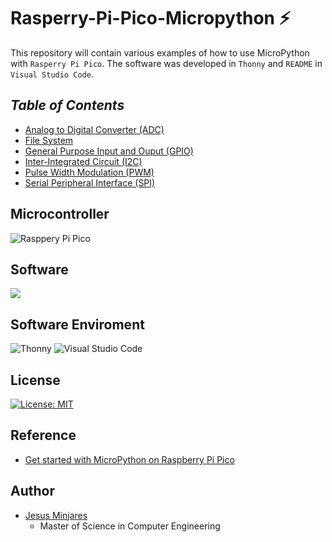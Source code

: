 # **Rasperry-Pi-Pico-Micropython :zap:**
This repository will contain various examples of how to use MicroPython with `Rasperry Pi Pico`. The software was developed in `Thonny` and `README` in `Visual Studio Code`. 
## ***Table of Contents***
  * [Analog to Digital Converter (ADC)](https://github.com/jminjares4/Rasperry-Pi-Pico-Micropython/tree/main/Analog%20to%20Digital%20Converter%20(ADC))
  * [File System](https://github.com/jminjares4/Rasperry-Pi-Pico-Micropython/tree/main/File-system)
  * [General Purpose Input and Ouput (GPIO)](https://github.com/jminjares4/Rasperry-Pi-Pico-Micropython/tree/main/General%20Purpose%20Input%20and%20Output%20(GPIO))
  * [Inter-Integrated Circuit (I2C)](https://github.com/jminjares4/Rasperry-Pi-Pico-Micropython/tree/main/Inter-Integrated%20Circuit%20(I2C))
  * [Pulse Width Modulation (PWM)](https://github.com/jminjares4/Rasperry-Pi-Pico-Micropython/tree/main/Pulse%20Width%20Modulation%20(PWM))
  * [Serial Peripheral Interface (SPI)](https://github.com/jminjares4/Rasperry-Pi-Pico-Micropython/tree/main/Serial%20Peripheral%20Interface%20(SPI))
## **Microcontroller**
![Rasppery Pi Pico](https://img.shields.io/static/v1?&message=Rasperry+Pi+Pico&color=A22846&logo=Raspberry+Pi&logoColor=FFFFFF&label=)
## **Software**
![](https://img.shields.io/badge/Code-Python-informational?style=flat&logo=Python&color=764ABC)

## **Software Enviroment**
![Thonny](https://img.shields.io/static/v1?label=&message=Thonny&color=black&style=flat&logo=data:image/png;base64,iVBORw0KGgoAAAANSUhEUgAAAQAAAAEACAMAAABrrFhUAAABX1BMVEUAAAAAAAAAAAAAAAAAAAAAAAAAAAAAAAAAAAAAAAAAAAAAAAAAAAAAAAAAAAAAAAAAAAAAAAAAAAAAAAAAAAAAAAAAAAAAAAAAAAAAAAAAAAAAAAAAAAAAAAAAAAAAAAAAAAAAAAAAAAAAAAAAAAAAAAAAAAAAAAAAAAAAAAAAAAAAAAAAAAAAAAAAAAAAAAAAAAAAAAAAAAAAAAAAAAAAAAAAAAAAAAAAAAAAAAAAAAAAAAAAAAAAAAAAAAAAAAATExMUFBQZGRkmJiYrKys7OztAQEBDQ0NPT09SUlJTU1NVVVVcXFxfX19gYGBiYmJjY2Nubm5vb2%2Benp6goKClpaWmpqanp6eoqKipqamvr6%2BwsLC2tra8vLy%2Bvr6%2Fv7%2FAwMDDw8PT09Pb29vu7u7v7%2B%2Fw8PDx8fHy8vLz8%2FP09PT19fX29vb39%2Ff4%2BPj5%2Bfn6%2Bvr7%2B%2Fv9%2Ff3%2B%2Fv7%2F%2F%2F8AqkeJAAAAP3RSTlMABQsUFhkbHiAlLS8zamxtbm9wc3d4enx9fqSmrK2uuLu8v8PKy8zN0dbh4uTm5%2Bjq7e7v8%2FT19%2Fj5%2Bvv8%2Ff5hmO3tAAAHoUlEQVR42uzBQQEAEBAAMMBb%2F7RagNuWTgEAAAAAAAAAAAAAAMoYJYXV5mLvPLzT5qEo3gBfd0v3Xk5366Yz1A6Fh6F77733zvL%2Ff76D%2BUZ87RxxOfRomNs9kvB%2B6Ery05O099i5c8f2VivFfO%2B3npR%2FNFF1uIHn%2Fli1bd%2FxuizQjjHXgk6CPDYZnD8fhpkfU01B7XQuaAxSpTUGBKD%2BsWL1igr83aBBo06XdfbFvQAUP6amGk2RZuNCAM2ZUPvyddDltvS0XlP81QkhNXi8t1%2F%2FijP69iCSrjwt4Y%2FtUL03fMwQr1rvEwK%2BFgA7JVH7at5r%2FfX69uIckBjGzOihiMikjvjXSFcXX%2BKrRg58pJR%2B6wJQPi0i0eO5WLd0WWB9N%2F73sX7p6gQ9EXkY69dvTcNgyRdp%2F47166GmidDSSZErsX69b%2BFUuAgAYCK0ewnKMQtAvKgD8DhsZSdIxIs6pCN6GAbhtUYPvv3BmEG7kvdf20Towdc4%2FgovGjjwkRKaWLtEm9ZI%2F7qRmrcMQc2p88Hksb3rtKZEdw4fAASZm1vQHzg%2BDnMAVEFDkGZr7QQPwPKgQZWqOiXWzAHQwObsssYRAD6%2Buq7tOQBqRQKwspkFEBZqIa%2BeApDMf4JCAQhSAB4WDsDSMAVgGixQDABXIIcXFs0C7Zk0gML1AfK2aADAAnIHLFA4ADcK3gcggGAEYGSB4lQCIoAIADhfCYgWeAgWUFafTFTdAjCNANTpth1j1lsA5sIhmXDdaT0AmAuHbMp9je0WgLlwoF50SSqJLrehEtBeAHcYAOsls%2Bq03nILyA3GAt6Cdcf3WAlYAAClswtXnh9amUcGCyCAQJlGbU%2BnUkgyWSQA29PjJgBwzALuL6XwAEp%2BDgDPdgvc7d8CS2s5ANa7OBEinp%2BbZdunwrNoAS6DUnf%2BYQgBQBY1cP5xGIm9dSeLWqpzCZEEQHvGHQArYRRsqS0AlrHcAtuzo6DUiOXkadsBjEvW0j6xnPzQcguU%2FOwoKB4BoGUlAJjXoaXXExYQyy2A87ppnNc5CQDCkbtpS9eVyBBA6Ex5QGLpQAngjuUAIBzsA0Mlsrdu9QFXYhJAe8YBAMy0BpFdgQ%2BQ0PEyQQSAH2AZAH5ag8jwAyRwBoCwAMSxPkBYCwgiGwEYWWAEYGSBYgLIO56pOBbIO7IpmMQiOhcBRNJV%2FZSAoIjOXQs8FJV2jLkGAB%2BG8AgmPK7qyHLnLIAJhCTy7BFMv15fTRg0jlYrNgIgEiIXX%2F6Mc%2FXraSRdnaw6ZQFYSLn4ai5eVN9v9pxwcKmpS4MkAGwz7avv8sPHVhBsNHZpkLQA5JBitT53pKsTGypW751GAIRmOjArsHD3PFiAJmDorKDkZ9eGxes3j0xo9pJJpfWwNIiD2nr1VtNZmsD880gSbTJ%2BXaRZVgKQZzGvjz0bNDZriZQo96irmUn0Q3EEU%2FTge4z6FEE%2FYNG6CAKQ%2B5km%2FiiStDofY9ATU%2FoBmNYR5R6wwwLaNyjbCjqwxcYEALA23C%2BAt%2Bn57mJHj3VmckfD8C%2BtUSse7QJil5Xy4LXOdC6BwwYBuBIPAOAaflBPF%2F5LiTUW6QmmO%2FpNgOkdcqkXSyqm4fA83FoZPZ7HoUD%2FPjN%2BqRfP3MAPktqCQ7fgJLNLcM6sQQX2kOHs9GuBKzGuD%2B%2FJO8nsaFMSvUiZQBJ5JgJ42C8AtM1ic5ulB3su%2BIJjob5NNkS5B1FSUVcc6deZyfQCNWMAYMEPCaClaDSVDSe6BGZjw6prBy%2F54tOomxsit7AXCMxJCd4ZPgDQNniANggAnxJEC0T9MGuIPAMAoZ0pQaKuDBpN9AMBWJkSJI6fA2Zy30QLlM7yu0D52lKDN5qtbBK7QCEnCNHYudFsu%2FC7QPnj5wzeaDaeA%2BBsP1ss7lLRGLvRrOTnAPAGO3%2FPyo1mS2sAALsAwgL0RjNTzw5olgc%2Fg5OqyDb1%2BIz64FssuCIEO88P4SdC%2BgHwx2dQ0XwY9PnJZgCQRNENQIMFyFlNqe5aHyBvKADLxKk%2BgH%2B02y6u9QHkRGg%2Fn3Uw2QL8XtMTZNbBfADcRGjpBT7rYLAF%2BCebLUJkHYwFQCyMgMpn%2BKyD%2BVNhWBosq07glDtYiGQvgBqkxVUN2hMxLCMGFrhLWsDPWkA8ReI1M3esGQTgrQoAaDxnddhXJF4z44ZvjAVwTA%2F6yaRiOFJTJF4zyDxzAFxTH6SGbym1ojwuXd0D06w3xwJv0y8tVGOrq1eUMfEafU%2BPG6fLRlYKt%2FoDEKhXlDHxikuja8ytFA6GvM8KywqTD9htb6UwDaAUwBgwLdIwpVqaz9fzKU44sTL5KoG9J6jwAHAh6VNLJLR30yBvARxpOuI%2BAPMvc%2BND4bEZuzKMY%2FQVOlfH9wG4jGCOBfzsTQH%2BMNoNQG7%2FTo80CFmfvOxdEd4w2g1AlocLxwCErFPrF94W0lLn6th2gzeSfOwgZM0qn4b7Yvp6SiHajfF30rBXJvHtpge5JwNvJeIvzeLbjdn3UvHXppEhmX8z2dr%2FL85b%2Byfajfl301WqvasT11UGbzc8ZPPFh8RD%2Frv9%2BRAAAIABAORvPYr9MmisshIAAAAAAAAAAAAAAABAAA1l6GG856WAAAAAAElFTkSuQmCC)
![Visual Studio Code](https://img.shields.io/badge/Visual_Studio_Code-0078D4?style=flat&logo=visual%20studio%20code&logoColor=white)

## **License**
[![License: MIT](https://img.shields.io/badge/License-MIT-yellow.svg)](https://opensource.org/licenses/MIT)
## **Reference**
 -  [Get started with MicroPython on Raspberry Pi Pico](https://www.amazon.com/Get-Started-MicroPython-Raspberry-Pico/dp/1912047861/ref=asc_df_1912047861/?tag=hyprod-20&linkCode=df0&hvadid=508251227705&hvpos=&hvnetw=g&hvrand=15344144133949863044&hvpone=&hvptwo=&hvqmt=&hvdev=c&hvdvcmdl=&hvlocint=&hvlocphy=9028679&hvtargid=pla-1153004827424&psc=1)
## **Author**
* [Jesus Minjares](https://github.com/jminjares4)
  * Master of Science in Computer Engineering
